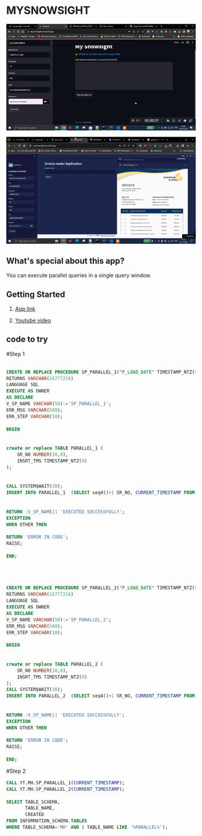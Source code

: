 # MYSNOWSIGHT
   ![Alt Text](https://github.com/mahanteshimath/MYSNOWSIGHT/blob/main/MySnowsight.gif)


   ![Alt Text](https://github.com/mahanteshimath/MYSNOWSIGHT/blob/main/DocumentAI.gif)
## What's special about this app?
You can execute parallel queries in a single query window.

## Getting Started

  1. [App link](https://mysnowsight.streamlit.app/)

  2. [Youtube video](https://bit.ly/atozaboutdata) 

## code to try

#Step 1

```sql

CREATE OR REPLACE PROCEDURE SP_PARALLEL_1("P_LOAD_DATE" TIMESTAMP_NTZ(9))
RETURNS VARCHAR(16777216)
LANGUAGE SQL
EXECUTE AS OWNER
AS DECLARE 
V_SP_NAME VARCHAR(50):='SP_PARALLEL_1';
ERR_MSG VARCHAR(500);
ERR_STEP VARCHAR(10);

BEGIN


create or replace TABLE PARALLEL_1 (
	SR_NO NUMBER(38,0),
	INSRT_TMS TIMESTAMP_NTZ(9)
);


CALL SYSTEM$WAIT(30);
INSERT INTO PARALLEL_1  (SELECT seq4()+1 SR_NO, CURRENT_TIMESTAMP FROM TABLE(GENERATOR(ROWCOUNT => 100)) T  ORDER BY 1);

 
RETURN :V_SP_NAME|| 'EXECUTED SUCCESSFULLY';
EXCEPTION
WHEN OTHER THEN
                       
RETURN 'ERROR IN CODE';                            
RAISE;                            
    
END;




CREATE OR REPLACE PROCEDURE SP_PARALLEL_2("P_LOAD_DATE" TIMESTAMP_NTZ(9))
RETURNS VARCHAR(16777216)
LANGUAGE SQL
EXECUTE AS OWNER
AS DECLARE 
V_SP_NAME VARCHAR(50):='SP_PARALLEL_2';
ERR_MSG VARCHAR(500);
ERR_STEP VARCHAR(10);

BEGIN


create or replace TABLE PARALLEL_2 (
	SR_NO NUMBER(38,0),
	INSRT_TMS TIMESTAMP_NTZ(9)
);
CALL SYSTEM$WAIT(30);
INSERT INTO PARALLEL_2  (SELECT seq4()+1 SR_NO, CURRENT_TIMESTAMP FROM TABLE(GENERATOR(ROWCOUNT => 100)) T  ORDER BY 1);

 
RETURN :V_SP_NAME|| 'EXECUTED SUCCESSFULLY';
EXCEPTION
WHEN OTHER THEN
                       
RETURN 'ERROR IN CODE';                            
RAISE;                            
    
END;
```
#Step 2

```sql
CALL YT.MH.SP_PARALLEL_1(CURRENT_TIMESTAMP);
CALL YT.MH.SP_PARALLEL_2(CURRENT_TIMESTAMP);

SELECT TABLE_SCHEMA,
       TABLE_NAME,
       CREATED
FROM INFORMATION_SCHEMA.TABLES
WHERE TABLE_SCHEMA='MH' AND ( TABLE_NAME LIKE '%PARALLEL%');
```
